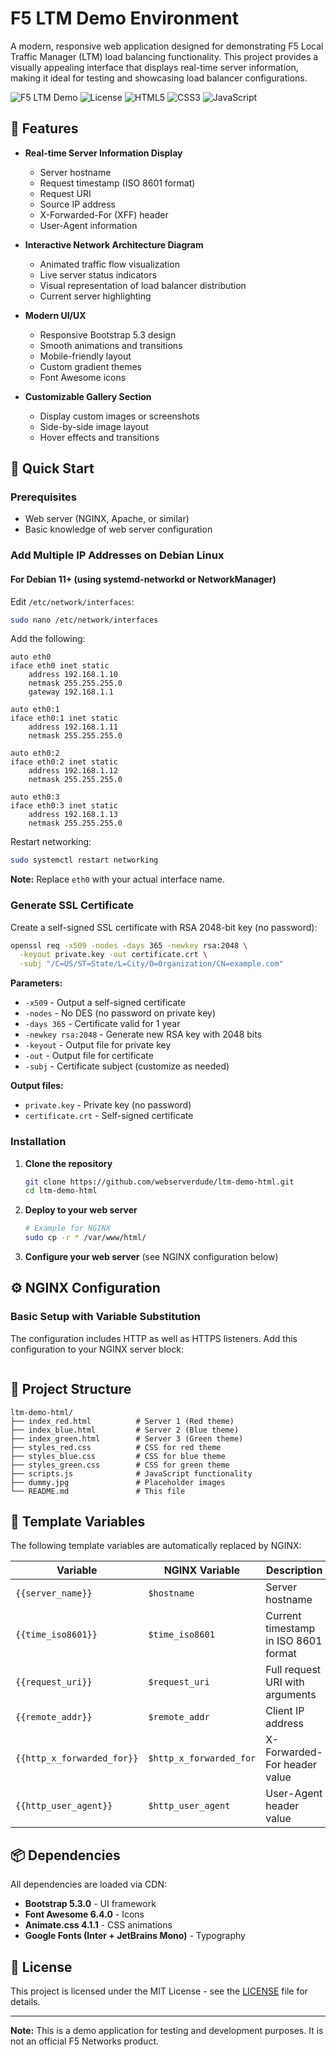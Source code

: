 # F5 LTM Demo Environment

A modern, responsive web application designed for demonstrating F5 Local Traffic Manager (LTM) load balancing functionality. This project provides a visually appealing interface that displays real-time server information, making it ideal for testing and showcasing load balancer configurations.

![F5 LTM Demo](https://img.shields.io/badge/demo-live-brightgreen) ![License](https://img.shields.io/badge/license-MIT-blue) ![HTML5](https://img.shields.io/badge/HTML5-E34F26?logo=html5&logoColor=white) ![CSS3](https://img.shields.io/badge/CSS3-1572B6?logo=css3&logoColor=white) ![JavaScript](https://img.shields.io/badge/JavaScript-F7DF1E?logo=javascript&logoColor=black)

## 🌟 Features

- **Real-time Server Information Display**
  - Server hostname
  - Request timestamp (ISO 8601 format)
  - Request URI
  - Source IP address
  - X-Forwarded-For (XFF) header
  - User-Agent information

- **Interactive Network Architecture Diagram**
  - Animated traffic flow visualization
  - Live server status indicators
  - Visual representation of load balancer distribution
  - Current server highlighting

- **Modern UI/UX**
  - Responsive Bootstrap 5.3 design
  - Smooth animations and transitions
  - Mobile-friendly layout
  - Custom gradient themes
  - Font Awesome icons

- **Customizable Gallery Section**
  - Display custom images or screenshots
  - Side-by-side image layout
  - Hover effects and transitions

## 🚀 Quick Start

### Prerequisites

- Web server (NGINX, Apache, or similar)
- Basic knowledge of web server configuration

### Add Multiple IP Addresses on Debian Linux

#### For Debian 11+ (using systemd-networkd or NetworkManager)

Edit `/etc/network/interfaces`:
```bash
sudo nano /etc/network/interfaces
```

Add the following:
```
auto eth0
iface eth0 inet static
    address 192.168.1.10
    netmask 255.255.255.0
    gateway 192.168.1.1

auto eth0:1
iface eth0:1 inet static
    address 192.168.1.11
    netmask 255.255.255.0

auto eth0:2
iface eth0:2 inet static
    address 192.168.1.12
    netmask 255.255.255.0

auto eth0:3
iface eth0:3 inet static
    address 192.168.1.13
    netmask 255.255.255.0
```

Restart networking:
```bash
sudo systemctl restart networking
```

**Note:** Replace `eth0` with your actual interface name.

### Generate SSL Certificate

Create a self-signed SSL certificate with RSA 2048-bit key (no password):
```bash
openssl req -x509 -nodes -days 365 -newkey rsa:2048 \
  -keyout private.key -out certificate.crt \
  -subj "/C=US/ST=State/L=City/O=Organization/CN=example.com"
```

**Parameters:**
- `-x509` - Output a self-signed certificate
- `-nodes` - No DES (no password on private key)
- `-days 365` - Certificate valid for 1 year
- `-newkey rsa:2048` - Generate new RSA key with 2048 bits
- `-keyout` - Output file for private key
- `-out` - Output file for certificate
- `-subj` - Certificate subject (customize as needed)

**Output files:**
- `private.key` - Private key (no password)
- `certificate.crt` - Self-signed certificate

### Installation

1. **Clone the repository**
   ```bash
   git clone https://github.com/webserverdude/ltm-demo-html.git
   cd ltm-demo-html
   ```
2. **Deploy to your web server**
   ```bash
   # Example for NGINX
   sudo cp -r * /var/www/html/
   ```

3. **Configure your web server** (see NGINX configuration below)

## ⚙️ NGINX Configuration

### Basic Setup with Variable Substitution

The configuration includes HTTP as well as HTTPS listeners.
Add this configuration to your NGINX server block:

```
```

## 📁 Project Structure

```
ltm-demo-html/
├── index_red.html          # Server 1 (Red theme)
├── index_blue.html         # Server 2 (Blue theme)
├── index_green.html        # Server 3 (Green theme)
├── styles_red.css          # CSS for red theme
├── styles_blue.css         # CSS for blue theme
├── styles_green.css        # CSS for green theme
├── scripts.js              # JavaScript functionality
├── dummy.jpg               # Placeholder images
└── README.md               # This file
```

## 🔧 Template Variables

The following template variables are automatically replaced by NGINX:

| Variable | NGINX Variable | Description |
|----------|----------------|-------------|
| `{{server_name}}` | `$hostname` | Server hostname |
| `{{time_iso8601}}` | `$time_iso8601` | Current timestamp in ISO 8601 format |
| `{{request_uri}}` | `$request_uri` | Full request URI with arguments |
| `{{remote_addr}}` | `$remote_addr` | Client IP address |
| `{{http_x_forwarded_for}}` | `$http_x_forwarded_for` | X-Forwarded-For header value |
| `{{http_user_agent}}` | `$http_user_agent` | User-Agent header value |

## 📦 Dependencies

All dependencies are loaded via CDN:

- **Bootstrap 5.3.0** - UI framework
- **Font Awesome 6.4.0** - Icons
- **Animate.css 4.1.1** - CSS animations
- **Google Fonts (Inter + JetBrains Mono)** - Typography

## 📝 License

This project is licensed under the MIT License - see the [LICENSE](LICENSE) file for details.

---

**Note:** This is a demo application for testing and development purposes. It is not an official F5 Networks product.